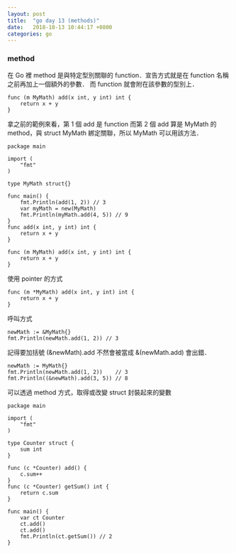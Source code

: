 ```yaml
---
layout: post
title:  "go day 13 (methods)"
date:   2018-10-13 10:44:17 +0800
categories: go
---
```



### method

在 Go 裡 method 是與特定型別關聯的 function．宣告方式就是在 function 名稱之前再加上一個額外的參數．
而 function 就會附在該參數的型別上．

```
func (m MyMath) add(x int, y int) int {
	return x + y
}

```

拿之前的範例來看，第 1 個 add 是 function 而第 2 個 add 算是 MyMath 的 method，與 struct MyMath 綁定關聯，所以 MyMath 可以用該方法．

```
package main

import (
	"fmt"
)

type MyMath struct{}

func main() {
	fmt.Println(add(1, 2)) // 3
	var myMath = new(MyMath)
	fmt.Println(myMath.add(4, 5)) // 9
}
func add(x int, y int) int {
	return x + y
}

func (m MyMath) add(x int, y int) int {
	return x + y
}

```

使用 pointer 的方式  

```
func (m *MyMath) add(x int, y int) int {
	return x + y
}
```
呼叫方式

```
newMath := &MyMath{}
fmt.Println(newMath.add(1, 2)) // 3
```

記得要加括號 (&newMath).add 不然會被當成 &(newMath.add) 會出錯．

```
newMath := MyMath{}
fmt.Println(newMath.add(1, 2))    // 3
fmt.Println((&newMath).add(3, 5)) // 8
```

可以透過 method 方式，取得或改變 struct 封裝起來的變數  

```
package main

import (
	"fmt"
)

type Counter struct {
	sum int
}

func (c *Counter) add() {
	c.sum++
}
func (c *Counter) getSum() int {
	return c.sum
}

func main() {
	var ct Counter
	ct.add()
	ct.add()
	fmt.Println(ct.getSum()) // 2
}

```










